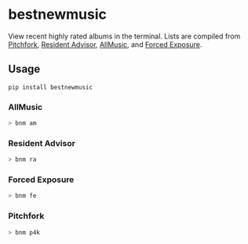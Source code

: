 # bestnewmusic

View recent highly rated albums in the terminal. Lists are compiled from
[Pitchfork](https://pitchfork.com/best/high-scoring-albums/), [Resident Advisor](https://www.residentadvisor.net/reviews.aspx?format=recommend), [AllMusic](https://www.allmusic.com/newreleases/editorschoice), and [Forced Exposure](forcedexposure.com/Best/BestIndex.html).

## Usage
```
pip install bestnewmusic
```
### AllMusic
```bash
> bnm am
```
### Resident Advisor
```bash
> bnm ra
```
### Forced Exposure
```bash
> bnm fe
```
### Pitchfork
```bash
> bnm p4k
```
